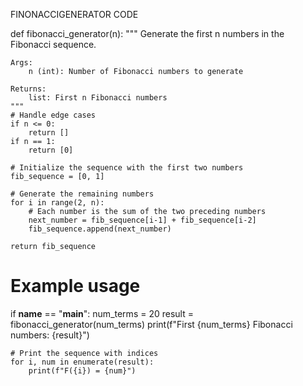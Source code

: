 FINONACCIGENERATOR CODE

def fibonacci_generator(n):
    """
    Generate the first n numbers in the Fibonacci sequence.
    
    Args:
        n (int): Number of Fibonacci numbers to generate
        
    Returns:
        list: First n Fibonacci numbers
    """
    # Handle edge cases
    if n <= 0:
        return []
    if n == 1:
        return [0]
    
    # Initialize the sequence with the first two numbers
    fib_sequence = [0, 1]
    
    # Generate the remaining numbers
    for i in range(2, n):
        # Each number is the sum of the two preceding numbers
        next_number = fib_sequence[i-1] + fib_sequence[i-2]
        fib_sequence.append(next_number)
    
    return fib_sequence

# Example usage
if __name__ == "__main__":
    num_terms = 20
    result = fibonacci_generator(num_terms)
    print(f"First {num_terms} Fibonacci numbers: {result}")
    
    # Print the sequence with indices
    for i, num in enumerate(result):
        print(f"F({i}) = {num}")
